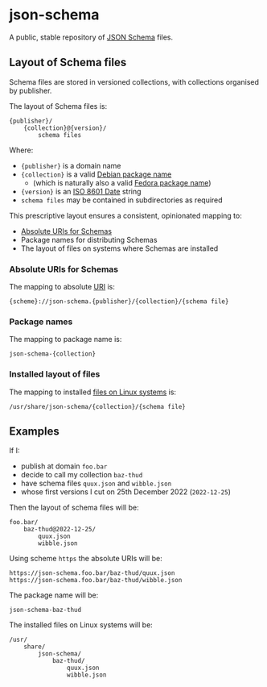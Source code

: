 # json-schema

A public, stable repository of [JSON Schema](https://json-schema.org/) files.

## Layout of Schema files

Schema files are stored in versioned collections, with collections organised by publisher.

The layout of Schema files is:

    {publisher}/
        {collection}@{version}/
            schema files

Where:

* `{publisher}` is a domain name
* `{collection}` is a valid [Debian package name](https://www.debian.org/doc/debian-policy/ch-controlfields.html#source)
  * (which is naturally also a valid [Fedora package name](https://fedoraproject.org/wiki/Packaging:Naming))
* `{version}` is an [ISO 8601 Date](https://www.iso.org/iso-8601-date-and-time-format.html) string
* `schema files` may be contained in subdirectories as required

This prescriptive layout ensures a consistent, opinionated mapping to:

* [Absolute URIs for Schemas](https://json-schema.org/draft/2020-12/json-schema-core.html#name-base-uri-anchors-and-derefe)
* Package names for distributing Schemas
* The layout of files on systems where Schemas are installed

### Absolute URIs for Schemas

The mapping to absolute [URI](https://www.rfc-editor.org/info/rfc3986) is:

    {scheme}://json-schema.{publisher}/{collection}/{schema file}

### Package names

The mapping to package name is:

    json-schema-{collection}

### Installed layout of files

The mapping to installed [files on Linux systems](https://en.wikipedia.org/wiki/Filesystem_Hierarchy_Standard) is:

    /usr/share/json-schema/{collection}/{schema file}

## Examples

If I:

* publish at domain `foo.bar`
* decide to call my collection `baz-thud`
* have schema files `quux.json` and `wibble.json`
* whose first versions I cut on 25th December 2022 (`2022-12-25`)

Then the layout of schema files will be:

    foo.bar/
        baz-thud@2022-12-25/
            quux.json
            wibble.json

Using scheme `https` the absolute URIs will be:

    https://json-schema.foo.bar/baz-thud/quux.json
    https://json-schema.foo.bar/baz-thud/wibble.json

The package name will be:

    json-schema-baz-thud

The installed files on Linux systems will be:

    /usr/
        share/
            json-schema/
                baz-thud/
                    quux.json
                    wibble.json
